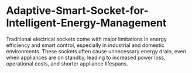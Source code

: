 # Adaptive-Smart-Socket-for-Intelligent-Energy-Management
Traditional electrical sockets come with major limitations in energy efficiency and smart control, especially in industrial and domestic environments. These sockets often cause unnecessary energy drain, even when appliances are on standby, leading to increased power loss, operational costs, and shorter appliance lifespans.
